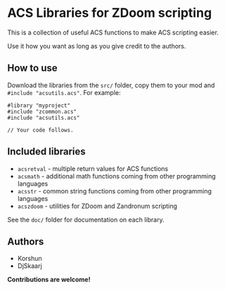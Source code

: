 ACS Libraries for ZDoom scripting
=================================


This is a collection of useful ACS functions to make ACS scripting easier.

Use it how you want as long as you give credit to the authors.

## How to use
Download the libraries from the `src/` folder,
copy them to your mod and `#include "acsutils.acs"`. For example:

	#library "myproject"
	#include "zcommon.acs"
	#include "acsutils.acs"
	
	// Your code follows.

## Included libraries
* `acsretval` - multiple return values for ACS functions
* `acsmath` - additional math functions coming from other programming languages
* `acsstr` - common string functions coming from other programming languages
* `acszdoom` - utilities for ZDoom and Zandronum scripting

See the `doc/` folder for documentation on each library.

## Authors
* Korshun
* DjSkaarj

**Contributions are welcome!**